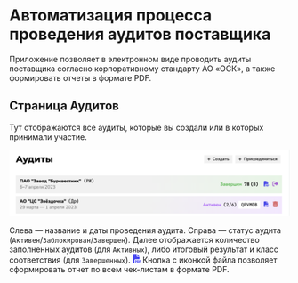 # Автоматизация процесса проведения аудитов поставщика

Приложение позволяет в электронном виде проводить аудиты поставщика согласно корпоративному стандарту АО «ОСК», а также формировать отчеты в формате PDF.

## Страница Аудитов

Тут отображаются все аудиты, которые вы создали или в которых принимали участие.

![Внешний вид страницы аудитов](.README/img1.png)

Слева — название и даты проведения аудита. Справа — статус аудита (`Активен`/`Заблокирован`/`Завершен`). Далее отображается количество заполненных аудитов (для `Активных`), либо итоговый результат и класс соответствия (для `Завершенных`). 
<img src=".README/file-pdf-solid.svg" width="14">
Кнопка с иконкой файла позволяет сформировать отчет по всем чек-листам в формате PDF. 

